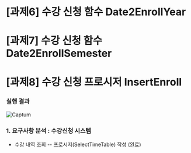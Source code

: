 # [과제6] 수강 신청 함수 Date2EnrollYear
# [과제7] 수강 신청 함수 Date2EnrollSemester
# [과제8] 수강 신청 프로시저 InsertEnroll

### 실행 결과
![Captum](./img/hw8_실행결과.png)

### 1. 요구사항 분석 : 수강신청 시스템
- 수강 내역 조회
-- 프로시저(SelectTimeTable) 작성 (완료)
